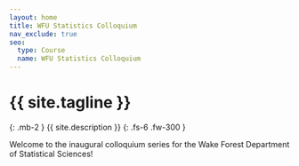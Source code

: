 ```yaml
---
layout: home
title: WFU Statistics Colloquium
nav_exclude: true
seo:
  type: Course
  name: WFU Statistics Colloquium
---
```


# {{ site.tagline }}
{: .mb-2 }
{{ site.description }}
{: .fs-6 .fw-300 }

Welcome to the inaugural colloquium series for the Wake Forest Department of Statistical Sciences!